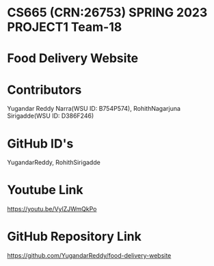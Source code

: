 # CS665 (CRN:26753) SPRING 2023 PROJECT1 Team-18
# Food Delivery Website
# Contributors
  Yugandar Reddy Narra(WSU ID: B754P574), RohithNagarjuna Sirigadde(WSU ID: D386F246)
# GitHub ID's
  YugandarReddy, RohithSirigadde
# Youtube Link
  https://youtu.be/VylZJWmQkPo
# GitHub Repository Link
  https://github.com/YugandarReddy/food-delivery-website
 
